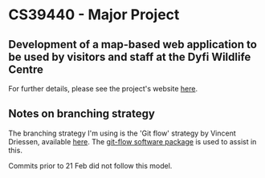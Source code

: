 # CS39440 - Major Project

## Development of a map-based web application to be used by visitors and staff at the Dyfi Wildlife Centre

For further details, please see the project's website [here](https://www.michaelmale.com/cs39440.html).

## Notes on branching strategy

The branching strategy I'm using is the 'Git flow' strategy by Vincent Driessen, available [here](https://nvie.com/posts/a-successful-git-branching-model/). The [git-flow software package](https://danielkummer.github.io/git-flow-cheatsheet/) is used to assist in this.

Commits prior to 21 Feb did not follow this model.

